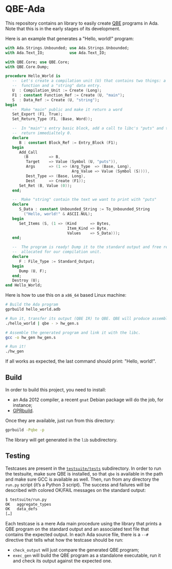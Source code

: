 QBE-Ada
=======

This repository contains an library to easily create
[QBE](http://c9x.me/compile/) programs in Ada. Note that this is in the early
stages of its development.

Here is an example that generates a "Hello, world!" program:

```ada
with Ada.Strings.Unbounded; use Ada.Strings.Unbounded;
with Ada.Text_IO;           use Ada.Text_IO;

with QBE.Core; use QBE.Core;
with QBE.Core.Dump;

procedure Hello_World is
   --  Let's create a compilation unit (U) that contains two things: a "main"
   --  function and a "string" data entry.
   U  : Compilation_Unit := Create (Long);
   F1 : constant Function_Ref := Create (U, "main");
   S  : Data_Ref := Create (U, "string");
begin
   --  Make "main" public and make it return a word
   Set_Export (F1, True);
   Set_Return_Type (F1, (Base, Word));

   --  In "main"'s entry basic block, add a call to libc's "puts" and then
   --  return immedialtely 0.
   declare
      B : constant Block_Ref := Entry_Block (F1);
   begin
      Add_Call
        (B         => B,
         Target    => Value (Symbol (U, "puts")),
         Args      => (1 => (Arg_Type  => (Base, Long),
                             Arg_Value => Value (Symbol (S)))),
         Dest_Type => (Base, Long),
         Dest      => Create (F1));
      Set_Ret (B, Value (0));
   end;

   --  Make "string" contain the text we want to print with "puts"
   declare
      S_Data : constant Unbounded_String := To_Unbounded_String
        ("Hello, world!" & ASCII.NUL);
   begin
      Set_Items (S, (1 => (Kind      => Bytes,
                           Item_Kind => Byte,
                           Values    => S_Data)));
   end;

   --  The program is ready! Dump it to the standard output and free resources
   --  allocated for our compilation unit.
   declare
      F : File_Type := Standard_Output;
   begin
      Dump (U, F);
   end;
   Destroy (U);
end Hello_World;
```

Here is how to use this on a `x86_64` based Linux machine:

```sh
# Build the Ada program
gprbuild hello_world.adb

# Run it, transfer its output (QBE IR) to QBE. QBE will produce assembly code.
./hello_world | qbe - > hw_gen.s

# Assemble the generated program and link it with the libc.
gcc -o hw_gen hw_gen.s

# Run it!
./hw_gen
```

If all works as expected, the last command should print: "Hello, world!".


Build
-----

In order to build this project, you need to install:

* an Ada 2012 compiler, a recent `gnat` Debian package will do the job, for
  instance;
* [GPRbuild](https://github.com/AdaCore/gprbuild).

Once they are available, just run from this directory:

```sh
gprbuild -Pqbe -p
```

The library will get generated in the `lib` subdirectory.


Testing
-------

Testcases are present in the [`testsuite/tests`](testsuite/tests/)
subdirectory. In order to run the testsuite, make sure QBE is installed, so
that `qbe` is available in the path and make sure GCC is available as well.
Then, run from any directory the `run.py` script (it’s a Python 3 script). The
success and failures will be described with colored OK/FAIL messages on the
standard output:

```sh
$ testsuite/run.py
OK   aggregate_types
OK   data_defs
[…]
```

Each testcase is a mere Ada main procedure using the library that prints a QBE
program on the standard output and an associated text file that contains the
expected output. In each Ada source file, there is a `--#` directive that tells
what how the testcase should be run:

* `check_output` will just compare the generated QBE program;
* `exec_gen` will build the QBE program as a standalone executable, run it and
  check its output against the expected one.

